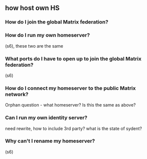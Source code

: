## how host own HS
### How do I join the global Matrix federation?
### How do I run my own homeserver?
(s6), these two are the same
### What ports do I have to open up to join the global Matrix federation?
(s6)
### How do I connect my homeserver to the public Matrix network?
Orphan question - what homeserver?
Is this the same as above?

### Can I run my own identity server?
need rewrite, how to include 3rd party? what is the state of sydent?


### Why can't I rename my homeserver?
(s6)
